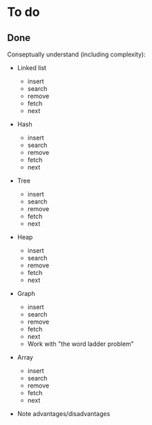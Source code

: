 # To do

## Done
Conseptually understand (including complexity):
- Linked list
    - insert
    - search
    - remove
    - fetch
    - next
- Hash
    - insert
    - search
    - remove
    - fetch
    - next
- Tree
    - insert
    - search
    - remove
    - fetch
    - next
- Heap
    - insert
    - search
    - remove
    - fetch
    - next
- Graph
    - insert
    - search
    - remove
    - fetch
    - next
    - Work with "the word ladder problem"
- Array
    - insert
    - search
    - remove
    - fetch
    - next

- Note advantages/disadvantages